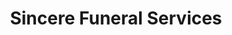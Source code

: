 ---
title: "Sincere Funeral Services"
url: /hamilton/sincere-funeral-services/
shop: Bestattungen
---